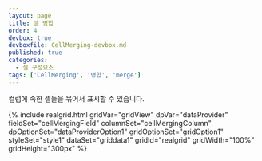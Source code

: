 ```yaml
---
layout: page
title: 셀 병합
order: 4
devbox: true
devboxfile: CellMerging-devbox.md
published: true
categories:
  - 셀 구성요소
tags: ['CellMerging', '병합', 'merge']
---
```


컬럼에 속한 셀들을 묶어서 표시할 수 있습니다.

{% include realgrid.html
  gridVar="gridView"
  dpVar="dataProvider"
  fieldSet="cellMergingField"
  columnSet="cellMergingColumn"
  dpOptionSet="dataProviderOption1"
  gridOptionSet="gridOption1"
  styleSet="style1"
  dataSet="griddata1"
  gridId="realgrid"
  gridWidth="100%"
  gridHeight="300px" %}